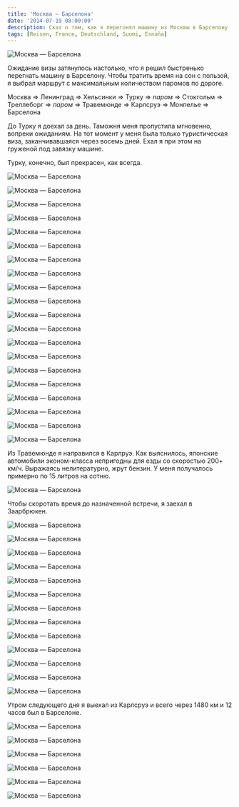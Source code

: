 ```yaml
---
title: 'Москва — Барселона'
date: '2014-07-19 08:00:00'
description: Сказ о том, как я перегонял машину из Москвы в Барселону
tags: [Reisen, France, Deutschland, Suomi, Esnaña]
---
```


<div class='preview'><img src='{{urls.media}}/Moscow-Barcelona.jpg' alt='Москва — Барселона'></div>

Ожидание визы затянулось настолько, что я решил быстренько перегнать машину
в Барселону. Чтобы тратить время на сон с пользой, я выбрал маршрут с
максимальным количеством паромов по дороге.

Москва ⇒ Ленинград ⇒ Хельсинки ⇒ Турку ⇒ *паром* ⇒ Стокгольм ⇒ Треллеборг ⇒ *паром* ⇒ Травемюнде ⇒ Карлсруэ ⇒ Монпелье ⇒ Барселона

До Турку я доехал за день. Таможня меня пропустила мгновенно, вопреки ожиданиям. На тот момент у меня была только туристическая виза,
заканчивавшаяся через восемь дней. Ехал я при этом на груженой под завязку машине.

Турку, конечно, был прекрасен, как всегда.

<a id='8b293f8300b5081ae79f25374370f88d-600'></a>![Москва — Барселона]({{urls.media}}/8b293f8300b5081ae79f25374370f88d-600.jpg 'Урна. Целовать не стал.')

<a id='9449da952314a28aeeabf010b578ff1d-600'></a>![Москва — Барселона]({{urls.media}}/9449da952314a28aeeabf010b578ff1d-600.jpg 'Крот.')

<a id='1d509cb4eb6464d63c257235eec36e98-600'></a>![Москва — Барселона]({{urls.media}}/1d509cb4eb6464d63c257235eec36e98-600.jpg 'Хитрая то ли бабуля, то ли девочка.')

<a id='8e5dc35e1235590494bdf5c8c78e9370-600'></a>![Москва — Барселона]({{urls.media}}/8e5dc35e1235590494bdf5c8c78e9370-600.jpg 'Все-таки бабуля.')

<a id='aca6d8d66f8f0cadd1e177c738f31320-600'></a>![Москва — Барселона]({{urls.media}}/aca6d8d66f8f0cadd1e177c738f31320-600.jpg 'И дедуля.')

<a id='ff00b2eca2fa168da394c8b4639ad3a6-600'></a>![Москва — Барселона]({{urls.media}}/ff00b2eca2fa168da394c8b4639ad3a6-600.jpg 'Smalltalk.')

<a id='9f17b2b6a4f817fb094f608a125034e1-600'></a>![Москва — Барселона]({{urls.media}}/9f17b2b6a4f817fb094f608a125034e1-600.jpg 'Упитанные финские дети.')

<a id='3eb1b19eaa50d6e2f82bf8b5d160f59e-600'></a>![Москва — Барселона]({{urls.media}}/3eb1b19eaa50d6e2f82bf8b5d160f59e-600.jpg 'Побеги.')

<a id='88750b4a1787c327e89cb1a27f294790-600'></a>![Москва — Барселона]({{urls.media}}/88750b4a1787c327e89cb1a27f294790-600.jpg 'Маяковский втыкает скальпель в кочку.')

<a id='944afc9da8a6d0c959cd32aec58901f9-600'></a>![Москва — Барселона]({{urls.media}}/944afc9da8a6d0c959cd32aec58901f9-600.jpg 'Чайка на перилах и чайки на воде. Оптическая шутка.')

<a id='03e9681d2e74b0ca00f10613a9b65e70-600'></a>![Москва — Барселона]({{urls.media}}/03e9681d2e74b0ca00f10613a9b65e70-600.jpg '«Турку Энерджи», труба с числами Фибоначчи.')

<a id='571c8d4ae2532d1009116892476b55b0-600'></a>![Москва — Барселона]({{urls.media}}/571c8d4ae2532d1009116892476b55b0-600.jpg 'Царевна–лебедь в порту Турку.')

<a id='eecfbfa2e877fa9b71fdfb9b37cf1317-600'></a>![Москва — Барселона]({{urls.media}}/eecfbfa2e877fa9b71fdfb9b37cf1317-600.jpg 'Колодец–журавль.')

<a id='9a10da23c5737e48390601ade9beb6d3-600'></a>![Москва — Барселона]({{urls.media}}/9a10da23c5737e48390601ade9beb6d3-600.jpg 'Ромашко.')

<a id='4bae97ffafe204d3a2de47193bfa3922-600'></a>![Москва — Барселона]({{urls.media}}/4bae97ffafe204d3a2de47193bfa3922-600.jpg 'Портовая белка.')

<a id='7aa98a7ed9409d79aba2e58a85863549-600'></a>![Москва — Барселона]({{urls.media}}/7aa98a7ed9409d79aba2e58a85863549-600.jpg 'Площадь, вымощенная табличками с именами.')

<a id='086d24a97c43114b242110395b208402-600'></a>![Москва — Барселона]({{urls.media}}/086d24a97c43114b242110395b208402-600.jpg 'Одно из имен, которыми вымощена площадь.')

<a id='0bd77a9151b85fdc970486ee42286410-600'></a>![Москва — Барселона]({{urls.media}}/0bd77a9151b85fdc970486ee42286410-600.jpg 'Кандибобель с пропеллером.')

<a id='104a1bdd6548b9eae7f1d20009eb68e1-600'></a>![Москва — Барселона]({{urls.media}}/104a1bdd6548b9eae7f1d20009eb68e1-600.jpg 'Мой друг Плыви–Глотай.')

<a id='da2d7d9924693c329d1c60aea1b19952-600'></a>![Москва — Барселона]({{urls.media}}/da2d7d9924693c329d1c60aea1b19952-600.jpg 'Очередь на паром. Скандинавы сходят с ума по старым американским автомобилям. Вереница из десятка кадиллаков и роллсов была и здесь.')

Из Травемюнде я направился в Карлруэ. Как выяснилось, японские автомобили эконом-класса непригодны для езды со
скоростью 200+ км/ч. Выражаясь нелитературно, жрут бензин. У меня получалось примерно по 15 литров на сотню.

<a id='9b4e6733b5f06babf9d20d197bda0d44-600'></a>![Москва — Барселона]({{urls.media}}/9b4e6733b5f06babf9d20d197bda0d44-600.jpg 'Парковка для женщин. Пожалуйста, не занимайте три места.')

Чтобы скоротать время до назначенной встречи, я заехал в Заарбрюкен.

<a id='33a53191ebbbb48ad28d7fc0ecd3cec9-600'></a>![Москва — Барселона]({{urls.media}}/33a53191ebbbb48ad28d7fc0ecd3cec9-600.jpg 'Современное европейское искусство.')

<a id='16178ac86b7da53d6af7cf79ff81fc0e-600'></a>![Москва — Барселона]({{urls.media}}/16178ac86b7da53d6af7cf79ff81fc0e-600.jpg 'Типографическая эклектика.')

<a id='d364165ad86b056ca67552ddcfe759b2-600'></a>![Москва — Барселона]({{urls.media}}/d364165ad86b056ca67552ddcfe759b2-600.jpg 'Феминистки добрались и до дорожных знаков.')

<a id='ea6028739f329b74c53db897d58fab67-600'></a>![Москва — Барселона]({{urls.media}}/ea6028739f329b74c53db897d58fab67-600.jpg 'Большинство зданий Заарбрюкена, не переоборудованные под казино (совсем рядом французская граница), — каменные, старые и со шпилем.')

<a id='81af9b8f827a5a53414a83fe1cc98358-600'></a>![Москва — Барселона]({{urls.media}}/81af9b8f827a5a53414a83fe1cc98358-600.jpg 'Заарбрюкен, ратуша.')

<a id='c75d532c11bd0fdab1babba3e22cd0a4-600'></a>![Москва — Барселона]({{urls.media}}/c75d532c11bd0fdab1babba3e22cd0a4-600.jpg 'Заарбрюкен unleashed.')

<a id='5a5858a9520dc94d28cfcb6495529635-600'></a>![Москва — Барселона]({{urls.media}}/5a5858a9520dc94d28cfcb6495529635-600.jpg 'Ресторан «Дубровник».')

<a id='104e9843230cadf10f0b49a51cd56c4f-600'></a>![Москва — Барселона]({{urls.media}}/104e9843230cadf10f0b49a51cd56c4f-600.jpg 'Не знаю уж, какая связь между Тбилиси и Заарбрюкеном возникла в 1975 году, но площадь осталась.')

<a id='933d7cdab00672d0100f33e419ce7206-600'></a>![Москва — Барселона]({{urls.media}}/933d7cdab00672d0100f33e419ce7206-600.jpg 'Жители Заарбрюкена не особо изобретательны в названиях. «Улица католической церкви».')

<a id='b00e0dd7e67f2635506ea5943179000d-600'></a>![Москва — Барселона]({{urls.media}}/b00e0dd7e67f2635506ea5943179000d-600.jpg '«Старый мост».')


<a id='dd2e3c19c2a3030e1d6ffcf47f3bf7ba-600'></a>![Москва — Барселона]({{urls.media}}/dd2e3c19c2a3030e1d6ffcf47f3bf7ba-600.jpg 'Эй, как бы сказало мне меню этого немецкого ресторана. Скоро ты приедешь домой.')

<a id='2296a2bbc699b633ac6a6f6d2298d204-600'></a>![Москва — Барселона]({{urls.media}}/2296a2bbc699b633ac6a6f6d2298d204-600.jpg 'Буржуй из Окон РОСТА в котелке переходит дорогу.')

<a id='df026f37fdcf4123a6d76d18164d2711-600'></a>![Москва — Барселона]({{urls.media}}/df026f37fdcf4123a6d76d18164d2711-600.jpg 'Буржую из Окон РОСТА в котелке запрещено спускаться в подземный гараж.')

Утром следующего дня я выехал из Карлсруэ и всего через 1480 км и 12 часов был в Барселоне.

<a id='909ff2a3f32517a23b3fa8c1d97381a5-600'></a>![Москва — Барселона]({{urls.media}}/909ff2a3f32517a23b3fa8c1d97381a5-600.jpg 'Французы, судя по заготовленному месту для еще одного округло-схематичного изображения, ожидают скорого появления нового транспортного средства средних габаритов.')

<a id='d2fa12b03d0d12368f4457857d8569a6-600'></a>![Москва — Барселона]({{urls.media}}/d2fa12b03d0d12368f4457857d8569a6-600.jpg 'Французский пешеход наделен разной толщины руками и набычен головой. Слева внизу можно разглядеть многострадального жучару, учуявшего, наконец, близость пункта назначения.')

<a id='f909166958b0db7c6d9f0ca7c7235963-600'></a>![Москва — Барселона]({{urls.media}}/f909166958b0db7c6d9f0ca7c7235963-600.jpg 'Французы считают, что для радушного приветствия достаточно одного слова.')

<a id='36af16040d6afaa757ac7ef4a9ea0df2-600'></a>![Москва — Барселона]({{urls.media}}/36af16040d6afaa757ac7ef4a9ea0df2-600.jpg 'Французские дети довольно круглоголовы.')

<a id='3f6289d4eb3cf0724299b33f78e9912f-600'></a>![Москва — Барселона]({{urls.media}}/3f6289d4eb3cf0724299b33f78e9912f-600.jpg 'Такая красавица живет на одной из парковок вдоль дороги. Минут через пять после знакомства она великодушно и царственно позволила почесать себе за ухом.')

<a id='d2584ae0489e5d7a40c5ca2006e211bc-600'></a>![Москва — Барселона]({{urls.media}}/d2584ae0489e5d7a40c5ca2006e211bc-600.jpg 'Сюда я буду ездить ностальгировать по родине. Лазурный берег.')

